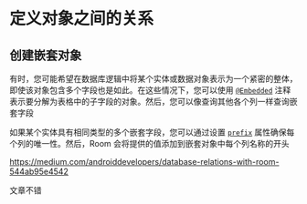 # 定义对象之间的关系

## 创建嵌套对象

有时，您可能希望在数据库逻辑中将某个实体或数据对象表示为一个紧密的整体，即使该对象包含多个字段也是如此。在这些情况下，您可以使用 [`@Embedded`](https://developer.android.com/reference/androidx/room/Embedded) 注释表示要分解为表格中的子字段的对象。然后，您可以像查询其他各个列一样查询嵌套字段

如果某个实体具有相同类型的多个嵌套字段，您可以通过设置 [`prefix`](https://developer.android.com/reference/androidx/room/Embedded#prefix()) 属性确保每个列的唯一性。然后，Room 会将提供的值添加到嵌套对象中每个列名称的开头



https://medium.com/androiddevelopers/database-relations-with-room-544ab95e4542

文章不错